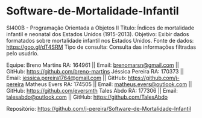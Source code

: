 ﻿# Software-de-Mortalidade-Infantil
SI400B - Programação Orientada a Objetos II
Título: Índices de mortalidade infantil e neonatal dos Estados Unidos (1915-2013).
Objetivo: Exibir dados formatados sobre mortalidade infantil nos Estados Unidos.
Fonte de dados: https://goo.gl/dT4SRM
Tipo de consulta: Consulta das informações filtradas pelo usuário.

Equipe:
Breno Martins    RA: 164961 || Email: brenomarsn@gmail.com || GitHub: https://github.com/breno-martins
Jéssica Pereira  RA: 170373 || Email: jessica.pereira1764@gmail.com || GitHub: https://github.com/j-pereira
Matheus Evers    RA: 174505 || Email: matheus.evers@outlook.com || GitHub: https://github.com/eversmth
Tales Abdo       RA: 177306 || Email: talesabdo@outlook.com || GitHub: https://github.com/TalesAbdo

Repositório: https://github.com/j-pereira/Software-de-Mortalidade-Infantil

